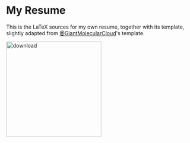 # My Resume

This is the LaTeX sources for my own resume, together with its template,
slightly adapted from [@GiantMolecularCloud][upstream]'s template.

[<picture><img src="https://github.com/remi-dupre/resume/assets/1173464/141321c4-7a83-4090-8d2c-301119903030" alt="download" width="256" /></picture>][download]

[download]: https://github.com/remi-dupre/resume/releases/latest/download/cv.pdf
[upstream]: https://github.com/GiantMolecularCloud/my-resume

